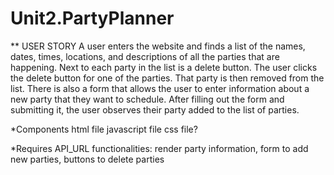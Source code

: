 # Unit2.PartyPlanner

** USER STORY
A user enters the website and finds a list of the names, dates, times, locations, and descriptions of all the parties that are happening.
Next to each party in the list is a delete button. The user clicks the delete button for one of the parties. That party is then removed from the list.
There is also a form that allows the user to enter information about a new party that they want to schedule. After filling out the form and submitting it, the user observes their party added to the list of parties.

*Components
html file
javascript file
css file?

*Requires
API_URL
functionalities: render party information, form to add new parties, buttons to delete parties